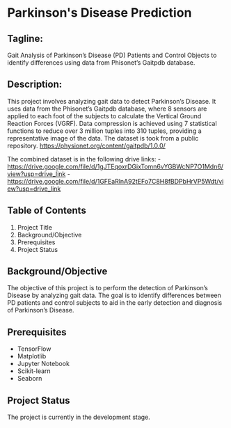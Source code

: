 # Parkinson's Disease Prediction

## Tagline: 
 Gait Analysis of Parkinson’s Disease (PD) Patients and Control Objects to identify differences using data from Phisonet’s Gaitpdb database.

## Description:
This project involves analyzing gait data to detect Parkinson’s Disease. It uses data from the Phisonet’s Gaitpdb database, where 8 sensors are applied to each foot of the subjects to calculate the Vertical Ground Reaction Forces (VGRF). Data compression is achieved using 7 statistical functions to reduce over 3 million tuples into 310 tuples, providing a representative image of the data. The dataset is took from a public repository. https://physionet.org/content/gaitpdb/1.0.0/

The combined dataset is in the following drive links:
        - https://drive.google.com/file/d/1gJTEqoxrDGixTomn6vYGBWcNP7O1Mdn6/view?usp=drive_link
        - https://drive.google.com/file/d/1GFEaRlnA92tEFo7C8H8fBDPbHrVP5Wdt/view?usp=drive_link

## Table of Contents
1. Project Title
2. Background/Objective
3. Prerequisites
4. Project Status

## Background/Objective
The objective of this project is to perform the detection of Parkinson’s Disease by analyzing gait data. The goal is to identify differences between PD patients and control subjects to aid in the early detection and diagnosis of Parkinson’s Disease.


## Prerequisites
- TensorFlow
- Matplotlib
- Jupyter Notebook
- Scikit-learn
- Seaborn

## Project Status
The project is currently in the development stage.

